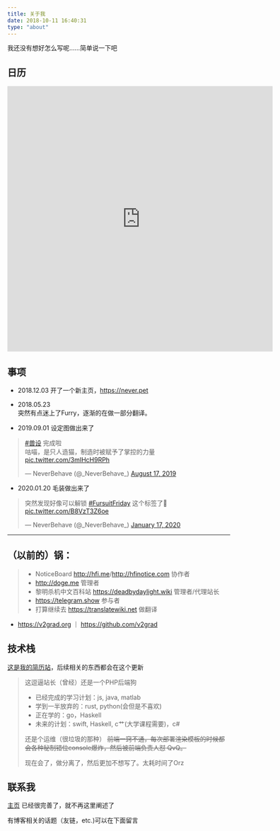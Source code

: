 ```yaml
---
title: 关于我
date: 2018-10-11 16:40:31
type: "about"
---
```


我还没有想好怎么写呢……简单说一下吧


## 日历

<iframe src="https://calendar.google.com/calendar/embed?height=600&amp;wkst=2&amp;bgcolor=%23ffffff&amp;ctz=America%2FNew_York&amp;src=bHVveGluaGFvNzdAZ21haWwuY29t&amp;src=emguY2hpbmEjaG9saWRheUBncm91cC52LmNhbGVuZGFyLmdvb2dsZS5jb20&amp;src=emgtY24udXNhI2hvbGlkYXlAZ3JvdXAudi5jYWxlbmRhci5nb29nbGUuY29t&amp;color=%23039BE5&amp;color=%237986CB&amp;color=%230B8043&amp;title&amp;mode=WEEK" style="border-width:0" width="600" height="600" frameborder="0" scrolling="no"></iframe>

## 事项

- 2018.12.03
开了一个新主页，https://never.pet

- 2018.05.23   
突然有点迷上了Furry，逐渐的在做一部分翻译。

<script async src="https://platform.twitter.com/widgets.js" charset="utf-8"></script> 
- 2019.09.01
设定图做出来了
<blockquote class="twitter-tweet"><p lang="zh" dir="ltr"><a href="https://twitter.com/hashtag/%E5%85%BD%E8%AE%BE?src=hash&amp;ref_src=twsrc%5Etfw">#兽设</a> 完成啦<br>咕喵，是只人造猫，制造时被赋予了掌控的力量 <a href="https://t.co/3mIHcH9RPh">pic.twitter.com/3mIHcH9RPh</a></p>&mdash; NeverBehave (@_NeverBehave_) <a href="https://twitter.com/_NeverBehave_/status/1162786240371937280?ref_src=twsrc%5Etfw">August 17, 2019</a></blockquote> 

- 2020.01.20 
毛装做出来了
<blockquote class="twitter-tweet"><p lang="zh" dir="ltr">突然发现好像可以解锁 <a href="https://twitter.com/hashtag/FursuitFriday?src=hash&amp;ref_src=twsrc%5Etfw">#FursuitFriday</a> 这个标签了👀 <a href="https://t.co/B8VzT3Z6oe">pic.twitter.com/B8VzT3Z6oe</a></p>&mdash; NeverBehave (@_NeverBehave_) <a href="https://twitter.com/_NeverBehave_/status/1218216503138451457?ref_src=twsrc%5Etfw">January 17, 2020</a></blockquote>

---

## （以前的）锅：

> - NoticeBoard <a href="http://hfi.me">http://hfi.me</a>/<a href="http://hfinotice.com">http://hfinotice.com</a> 协作者
> - <a href="http://doge.me">http://doge.me</a> 管理者
> - 黎明杀机中文百科站 <a href="https://deadbydaylight.wiki">https://deadbydaylight.wiki</a> 管理者/代理站长
> - https://telegram.show 参与者
> - 打算继续去 https://translatewiki.net 做翻译
- https://v2grad.org ｜ https://github.com/v2grad

## 技术栈

[这是我的简历站](https://xinhao.lu)，后续相关的东西都会在这个更新

> 这逗逼站长（曾经）还是一个PHP后端狗
> - 已经完成的学习计划：js, java, matlab
>  - 学到一半放弃的：rust, python(会但是不喜欢)
>  - 正在学的：go，Haskell
>  - 未来的计划：swift, Haskell, c艹(大学课程需要)，c#
> 
>  还是个运维（很垃圾的那种）
>~~前端一窍不通，每次部署渲染模板的时候都会各种秘制错位console爆炸，然后被前端负责人怼 QvQ。~~
>
> 现在会了，做分离了，然后更加不想写了。太耗时间了Orz

## 联系我

[主页](https://never.pet) 已经很完善了，就不再这里阐述了

有博客相关的话题（友链，etc.)可以在下面留言

